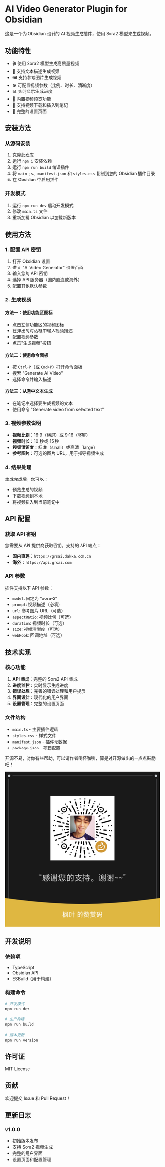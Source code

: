 # AI Video Generator Plugin for Obsidian

这是一个为 Obsidian 设计的 AI 视频生成插件，使用 Sora2 模型来生成视频。

## 功能特性

-   🎬 使用 Sora2 模型生成高质量视频
-   📝 支持文本描述生成视频
-   🖼️ 支持参考图片生成视频
-   ⚙️ 可配置视频参数（比例、时长、清晰度）
-   📊 实时显示生成进度
-   👀 内置视频预览功能
-   💾 支持视频下载和插入到笔记
-   🔧 完整的设置页面

## 安装方法

### 从源码安装

1. 克隆此仓库
2. 运行 `npm i` 安装依赖
3. 运行 `npm run build` 编译插件
4. 将 `main.js`、`manifest.json` 和 `styles.css` 复制到您的 Obsidian 插件目录
5. 在 Obsidian 中启用插件

### 开发模式

1. 运行 `npm run dev` 启动开发模式
2. 修改 `main.ts` 文件
3. 重新加载 Obsidian 以加载新版本

## 使用方法

### 1. 配置 API 密钥

1. 打开 Obsidian 设置
2. 进入 "AI Video Generator" 设置页面
3. 输入您的 API 密钥
4. 选择 API 服务器（国内直连或海外）
5. 配置其他默认参数

### 2. 生成视频

#### 方法一：使用功能区图标

-   点击左侧功能区的视频图标
-   在弹出的对话框中输入视频描述
-   配置视频参数
-   点击"生成视频"按钮

#### 方法二：使用命令面板

-   按 `Ctrl+P`（或 `Cmd+P`）打开命令面板
-   搜索 "Generate AI Video"
-   选择命令并输入描述

#### 方法三：从选中文本生成

-   在笔记中选择要生成视频的文本
-   使用命令 "Generate video from selected text"

### 3. 视频参数说明

-   **视频比例**：16:9（横屏）或 9:16（竖屏）
-   **视频时长**：10 秒或 15 秒
-   **视频清晰度**：标准（small）或高清（large）
-   **参考图片**：可选的图片 URL，用于指导视频生成

### 4. 结果处理

生成完成后，您可以：

-   预览生成的视频
-   下载视频到本地
-   将视频插入到当前笔记中

## API 配置

### 获取 API 密钥

您需要从 API 提供商获取密钥。支持的 API 端点：

-   **国内直连**：`https://grsai.dakka.com.cn`
-   **海外**：`https://api.grsai.com`

### API 参数

插件支持以下 API 参数：

-   `model`: 固定为 "sora-2"
-   `prompt`: 视频描述（必填）
-   `url`: 参考图片 URL（可选）
-   `aspectRatio`: 视频比例（可选）
-   `duration`: 视频时长（可选）
-   `size`: 视频清晰度（可选）
-   `webHook`: 回调地址（可选）

## 技术实现

### 核心功能

1. **API 集成**：完整的 Sora2 API 集成
2. **进度监控**：实时显示生成进度
3. **错误处理**：完善的错误处理和用户提示
4. **界面设计**：现代化的用户界面
5. **设置管理**：完整的设置页面

### 文件结构

-   `main.ts` - 主要插件逻辑
-   `styles.css` - 样式文件
-   `manifest.json` - 插件元数据
-   `package.json` - 项目配置

开源不易，对你有些帮助，可以请作者喝杯咖啡，算是对开源做出的一点点鼓励吧！

![](zs.png)

## 开发说明

### 依赖项

-   TypeScript
-   Obsidian API
-   ESBuild（用于构建）

### 构建命令

```bash
# 开发模式
npm run dev

# 生产构建
npm run build

# 版本更新
npm run version
```

## 许可证

MIT License

## 贡献

欢迎提交 Issue 和 Pull Request！

## 更新日志

### v1.0.0

-   初始版本发布
-   支持 Sora2 视频生成
-   完整的用户界面
-   设置页面和配置管理
